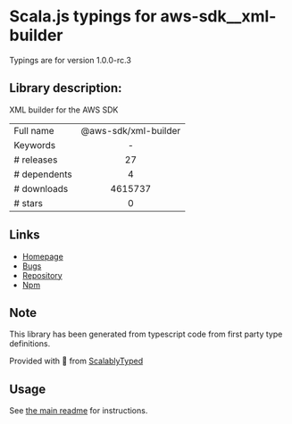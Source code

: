 
# Scala.js typings for aws-sdk__xml-builder

Typings are for version 1.0.0-rc.3

## Library description:
XML builder for the AWS SDK

|                    |                 |
| ------------------ | :-------------: |
| Full name          | @aws-sdk/xml-builder |
| Keywords           | - |
| # releases         | 27 |
| # dependents       | 4 |
| # downloads        | 4615737 |
| # stars            | 0 |

## Links
- [Homepage](https://github.com/aws/aws-sdk-js-v3/tree/main/packages/xml-builder)
- [Bugs](https://github.com/aws/aws-sdk-js-v3/issues)
- [Repository](https://github.com/aws/aws-sdk-js-v3)
- [Npm](https://www.npmjs.com/package/%40aws-sdk%2Fxml-builder)
    


## Note
This library has been generated from typescript code from first party type definitions.

Provided with :purple_heart: from [ScalablyTyped](https://github.com/oyvindberg/ScalablyTyped)

## Usage
See [the main readme](../../readme.md) for instructions.


